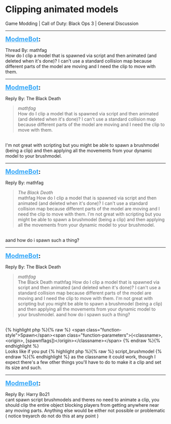 # Clipping animated models
Game Modding | Call of Duty: Black Ops 3 | General Discussion

---
<strong style="font-size: 1.4em;"><span style="text-decoration: underline;text-decoration-color: #34a7f9;"><span style="color:#34a7f9;">ModmeBot</span></span>:</strong>

<p>Thread By: mathfag<br />How do I clip a model that is spawned via script and then animated (and deleted when it&#39;s done)? I can&#39;t use a standard collision map because different parts of the model are moving and I need the clip to move with them.</p>

---
<strong style="font-size: 1.4em;"><span style="text-decoration: underline;text-decoration-color: #34a7f9;"><span style="color:#34a7f9;">ModmeBot</span></span>:</strong>

<p>Reply By: The Black Death<br /><blockquote><em>mathfag</em><br />How do I clip a model that is spawned via script and then animated (and deleted when it&#39;s done)? I can&#39;t use a standard collision map because different parts of the model are moving and I need the clip to move with them.</blockquote><br /> I&#39;m not great with scripting but you might be able to spawn a brushmodel (being a clip) and then applying all the movements from your dynamic model to your brushmodel.</p>

---
<strong style="font-size: 1.4em;"><span style="text-decoration: underline;text-decoration-color: #34a7f9;"><span style="color:#34a7f9;">ModmeBot</span></span>:</strong>

<p>Reply By: mathfag<br /><blockquote><em>The Black Death</em><br />mathfag How do I clip a model that is spawned via script and then animated (and deleted when it&#39;s done)? I can&#39;t use a standard collision map because different parts of the model are moving and I need the clip to move with them.  I&#39;m not great with scripting but you might be able to spawn a brushmodel (being a clip) and then applying all the movements from your dynamic model to your brushmodel.</blockquote><br /> aand how do i spawn such a thing?</p>

---
<strong style="font-size: 1.4em;"><span style="text-decoration: underline;text-decoration-color: #34a7f9;"><span style="color:#34a7f9;">ModmeBot</span></span>:</strong>

<p>Reply By: The Black Death<br /><blockquote><em>mathfag</em><br />The Black Death mathfag How do I clip a model that is spawned via script and then animated (and deleted when it&#39;s done)? I can&#39;t use a standard collision map because different parts of the model are moving and I need the clip to move with them.  I&#39;m not great with scripting but you might be able to spawn a brushmodel (being a clip) and then applying all the movements from your dynamic model to your brushmodel.  aand how do i spawn such a thing?</blockquote><br /> {% highlight php %}{% raw %}
&lt;span class="function-style"&gt;Spawn&lt;/span&gt;&lt;span class="function-parameters"&gt;(&lt;classname&gt;, &lt;origin&gt;, [spawnflags])&lt;/origin&gt;&lt;/classname&gt;&lt;/span&gt;
{% endraw %}{% endhighlight %}
 <br />Looks like if you put {% highlight php %}{% raw %}
script_brushmodel
{% endraw %}{% endhighlight %}
as the classname it could work, though I expect there&#39;s a few other things you&#39;ll have to do to make it a clip and set its size and such.</p>

---
<strong style="font-size: 1.4em;"><span style="text-decoration: underline;text-decoration-color: #34a7f9;"><span style="color:#34a7f9;">ModmeBot</span></span>:</strong>

<p>Reply By: Harry Bo21<br />cant spawn script brushmodels and theres no need to animate a clip, you should clip the entire object blocking players from getting anywhere near any moving parts. Anything else would be either not possible or problematic ( notice treyarch do not do this at any point )</p>
